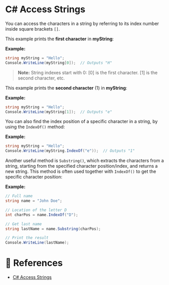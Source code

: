 # C# Access Strings

You can access the characters in a string by referring to its index number inside square brackets `[]`.

This example prints the **first character** in **myString**:

**Example:**

```cs
string myString = "Hello";
Console.WriteLine(myString[0]);  // Outputs "H"
```

> **Note:** String indexes start with 0: [0] is the first character. [1] is the second character, etc.

This example prints the **second character** (1) in **myString**:

**Example:**

```cs
string myString = "Hello";
Console.WriteLine(myString[1]);  // Outputs "e"
```

You can also find the index position of a specific character in a string, by using the `IndexOf()` method:

**Example:**

```cs
string myString = "Hello";
Console.WriteLine(myString.IndexOf("e"));  // Outputs "1"
```

Another useful method is `Substring()`, which extracts the characters from a string, starting from the specified character position/index, and returns a new string. This method is often used together with `IndexOf()` to get the specific character position:

**Example:**

```cs
// Full name
string name = "John Doe";

// Location of the letter D
int charPos = name.IndexOf("D");

// Get last name
string lastName = name.Substring(charPos);

// Print the result
Console.WriteLine(lastName);
```

# 📜 References

- [C# Access Strings](https://www.w3schools.com/cs/cs_strings_access.php)
